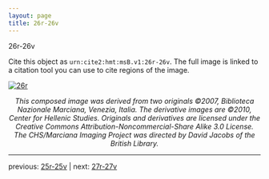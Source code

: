 ```yaml
---
layout: page
title: 26r-26v
---
```


26r-26v

Cite this object as `urn:cite2:hmt:msB.v1:26r-26v`. The full image is linked to a citation tool you can use to cite regions of the image.

[![26r](http://www.homermultitext.org/iipsrv?IIIF=/project/homer/pyramidal/deepzoom/hmt/vbbifolio/v1/vb_25v_26r.tif/full/800,/0/default.jpg)](http://www.homermultitext.org/ict2/?urn=urn:cite2:hmt:vbbifolio.v1:vb_25v_26r) 

<p style="text-align: center; font-style: italic;">This composed image was derived from two originals ©2007, Biblioteca Nazionale Marciana, Venezia, Italia. The derivative images are ©2010, Center for Hellenic Studies. Originals and derivatives are licensed under the Creative Commons Attribution-Noncommercial-Share Alike 3.0 License. The CHS/Marciana Imaging Project was directed by David Jacobs of the British Library.</p>

---

previous: [25r-25v](../25r-25v/) | next: [27r-27v](../27r-27v/)